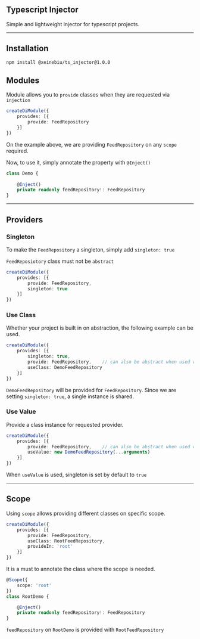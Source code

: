## Typescript Injector
Simple and lightweight injector for typescript projects.

---

## Installation
``
npm install @xeinebiu/ts_injector@1.0.0
``

## Modules
Module allows you to ``provide`` classes when they are requested via `injection`

````typescript
createDiModule({
    provides: [{
        provide: FeedRepository
    }]
})
````
On the example above, we are providing `FeedRepository` on any `scope` required.

Now, to use it, simply annotate the property with ```@Inject()```

````typescript
class Demo {
    
    @Inject()
    private readonly feedRepository!: FeedRepository
}
````

---

## Providers

### Singleton

To make the ``FeedRepository`` a singleton, simply add `singleton: true`

``FeedReposiotory`` class must not be `abstract`

````typescript
createDiModule({
    provides: [{
        provide: FeedRepository,
        singleton: true
    }]
})
````
### Use Class
Whether your project is built in on abstraction, the following example can be used.
```typescript
createDiModule({
    provides: [{
        singleton: true,
        provide: FeedRepository,    // can also be abstract when used with `useClass`
        useClass: DemoFeedRepository
    }]
})
```
```DemoFeedRepository``` will be provided for `FeedRepository`. Since we are setting `singleton: true`, a single instance is shared.

### Use Value
Provide a class instance for requested provider.
```typescript
createDiModule({
    provides: [{
        provide: FeedRepository,    // can also be abstract when used with `useValue`
        useValue: new DemoFeedRepository(...arguments)
    }]
})
```
When ``useValue`` is used, singleton is set by default to `true`

---

## Scope
Using ```scope``` allows providing different classes on specific scope.
````typescript
createDiModule({
    provides: [{
        provide: FeedRepository,
        useClass: RootFeedRepository,
        provideIn: 'root'
    }]
})
````
It is a must to annotate the class where the scope is needed.
````typescript
@Scope({
    scope: 'root'
})
class RootDemo {

    @Inject()
    private readonly feedRepository!: FeedRepository
}
````
``feedRepository`` on `RootDemo` is provided with `RootFeedRepository`
